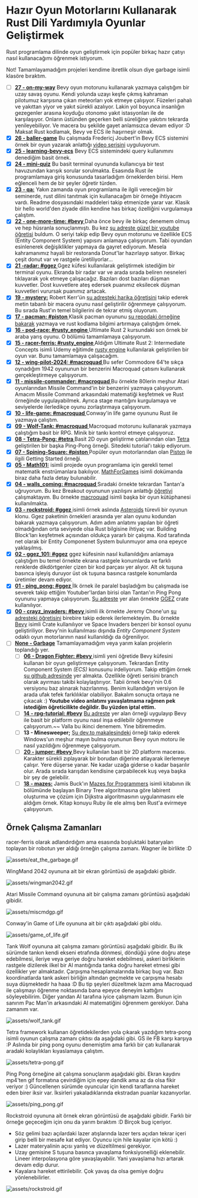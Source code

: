 # Hazır Oyun Motorlarını Kullanarak Rust Dili Yardımıyla Oyunlar Geliştirmek

Rust programlama dilinde oyun geliştirmek için popüler birkaç hazır çatıyı nasıl kullanacağımı öğrenmek istiyorum. 

Not! Tamamlayamadığım projeleri kendime ibretlik olsun diye garbage isimli klasöre bıraktım.

- [ ] **[27 - on-my-way](https://github.com/buraksenyurt/game-dev-with-rust/tree/main/on-my-way)** Bevy oyun motorunu kullanarak yazmaya çalıştığım bir uzay savaş oyunu. Kendi yolunda uzayı keşfe çıkmış kahraman pilotumuz karşısına çıkan meteorları yok etmeye çalışıyor. Füzeleri pahalı ve yakıttan yiyor ve yakıt sürekli azalıyor. Lakin yol boyunca insanlığın gezegenler arasına koyduğu otonomo yakıt istasyonları ile de karşılaşıyor. Onların üstünden geçerken belli süreliğine yakıtını tekrarda yenileyebiliyor. Ve macera bu şekilde gayet anlamsızca devam ediyor :D Maksat Rust kodlamak, Bevy ve ECS ile haşırneşir olmak.
- [x] **[26 - baller-game](https://github.com/buraksenyurt/game-dev-with-rust/tree/main/baller-game)** Bu çalışmada Fredericj Joubert'in Bevy ECS sistemini örnek bir oyun yazarak anlattığı [video serisini](https://www.youtube.com/playlist?list=PLVnntJRoP85JHGX7rGDu6LaF3fmDDbqyd) uyguluyorum.
- [x] **[25 - learning-bevy-ecs](https://github.com/buraksenyurt/game-dev-with-rust/tree/main/learning-bevy-ecs)** Bevy ECS sistemindeki query kullanımını denediğim basit örnek.
- [x] **[24 - mini-quiz](https://github.com/buraksenyurt/game-dev-with-rust/tree/main/mini-quiz)** Bu basit terminal oyununda kullanıcıya bir test havuzundan karışık sorular sorulmakta. Esasında Rust ile programlamaya giriş konusunda tasarladığım örneklerden birisi. Hem eğlenceli hem de bir şeyler öğretir türden.
- [x] **[23 - qa:](https://github.com/buraksenyurt/game-dev-with-rust/tree/main/qa)** Yakın zamanda oyun programlama ile ilgili vereceğim bir seminerde, rust dilini tanıtmak için kullanacağım bir örneğe ihtiyacım vardı. Readme dosyasındaki maddeleri takip etmenizde yarar var. Klasik bir hello world'den ziyade dilin kendine has birkaç özelliğini vurgulamaya çalıştım.
- [x] **[22 - one-more-time: #bevy ](https://github.com/buraksenyurt/game-dev-with-rust/tree/main/one-more-time)** Daha önce bevy ile birkaç denemem olmuş ve hep hüsranla sonuçlanmıştı. Bu kez [şu adreste güzel bir youtube öğretisi](https://www.youtube.com/watch?v=VMDTEQC4vBI&t=9s) buldum. O seriyi takip edip Bevy oyun motorunu ve özellikle ECS (Entity Component System) yapısını anlamaya çalışıyorum. Tabi oyundan esinlenerek değişiklikler yapmaya da gayret ediyorum. Mesela kahramanımız hayali bir restoranda Donut'lar hazırlayıp satıyor. Birkaç çeşit donut var ve rastgele üretiliyorlar...
- [x] **[21 -radar: #ggez ](https://github.com/buraksenyurt/game-dev-with-rust/tree/main/radar)** Ggez küfesi kullanılarak geliştirmek istediğim bir terminal oyunu. Ekranda bir radar var ve arada sırada beliren nesneleri tıklayarak yok etmeye çalışacağız. Bazıları dost bazıları düşman kuvvetler. Dost kuvvetlere ateş edersek puanımız eksilecek düşman kuvvetleri vurursak puanımız artacak.
- [x] **[19 - mystery:](https://github.com/buraksenyurt/game-dev-with-rust/tree/main/mystery)** Robert Kerr'ün [şu adresteki harika öğretisini](https://www.riskpeep.com/2022/08/make-text-adventure-game-rust-1.html) takip ederek metin tabanlı bir macera oyunu nasıl geliştirilir öğrenmeye çalışıyorum. Bu sırada Rust'ın temel bilgilerini de tekrar etmiş oluyorum. 
- [x] **[17 - pacman: #piston ](https://github.com/buraksenyurt/game-dev-with-rust/tree/main/pacman)** Klasik pacman oyununu [şu repodaki örneğine bakarak](https://github.com/mendess/rust-pacman) yazmaya ve rust kodlama bilgimi artırmaya çalıştığım örnek.
- [x] **[16 - pod-race: #rusty_engine ](https://github.com/buraksenyurt/game-dev-with-rust/tree/main/pod-race)** Ultimate Rust 2 kursundaki son örnek bir araba yarış oyunu. O bölümü tamamlamaya çalışıyorum.
- [x] **[15 - racer-ferris: #rusty_engine ](https://github.com/buraksenyurt/game-dev-with-rust/tree/main/racer-ferris)** Aldığım Ultimate Rust 2: Intermediate Concepts isimli Udemy eğitimde [rusty engine](https://cleancut.github.io/rusty_engine/00-welcome.html) kullanılarak geliştirilen bir oyun var. Bunu tamamlamaya çalışacağım.
- [x] **[12 - wing-pilot-2024: #macroquad ](https://github.com/buraksenyurt/game-dev-with-rust/tree/main/wing-pilot-2042)** Bu sefer Commodore 64'te sıkça oynadığım 1942 oyununun bir benzerini Macroquad çatısını kullanarak gerçekleştirmeye çalışıyorum.
- [x] **[11 - missile-commander: #macroquad ](https://github.com/buraksenyurt/game-dev-with-rust/tree/main/missile-commander)** Bu örnekte 80lerin meşhur Atari oyunlarından Missile Command'in bir benzerini yazmaya çalışıyorum. Amacım Missile Command arkasındaki matematiği keşfetmek ve Rust örneğinde uygulayabilmek. Ayrıca stage mantığını kurgulamaya ve seviyelerde ilerledikçe oyunu zorlaştırmaya çalışıyorum.
- [x] **[10 - life-game: #macroquad ](https://github.com/buraksenyurt/game-dev-with-rust/tree/main/missile-commander)** Conway'in life game oyununu Rust ile yazmaya çalıştım.
- [x] **[09 - Wolf-Tank: #macroquad ](https://github.com/buraksenyurt/game-dev-with-rust/tree/main/wolf-tank)** Macroquad motorunu kullanarak yazmaya çalıştığım basit bir RPG. Minik bir tankı kontrol etmeye çalışıyoruz.
- [x] **[08 - Tetra-Pong: #tetra ](https://github.com/buraksenyurt/game-dev-with-rust/tree/main/tetra-pong)** Basit 2D oyun geliştirme çatılarından olan [Tetra](https://tetra.seventeencups.net/) geliştirilen bir başka Ping-Pong örneği. Sitedeki tutorial'ı takip ediyorum.
- [x] **[07 - Spining-Square: #piston ](https://github.com/buraksenyurt/game-dev-with-rust/tree/main/spining-square)** Popüler oyun motorlarından olan [Piston](https://crates.io/crates/piston) ile ilgili Getting Started örneği.
- [x] **[05 - Math101:](https://github.com/buraksenyurt/game-dev-with-rust/tree/main/dragon-fighter)** isimli projede oyun programlama için gerekli temel matematik enstrümanlara bakılıyor. [MathForGames](MathForGames.md) isimli dokümanda biraz daha fazla detay bulunabilir.
- [x] **[04 - walls_coming: #macroquad ](https://github.com/buraksenyurt/game-dev-with-rust/tree/main/walls_coming)** Sıradaki örnekte tekrardan Tantan'a uğruyorum. Bu kez Breakout oyununun yazılışını anlattığı [öğretiyi](https://youtu.be/xQ9YTY7ZgsI) çalışmaktayım. Bu örnekte [macroquad](https://github.com/not-fl3/macroquad) isimli başka bir oyun kütüphanesi kullanılmakta.
- [x] **[03 - rockstroid: #ggez ](https://github.com/buraksenyurt/game-dev-with-rust/tree/main/rockstroid)** isimli örnek aslında [Asteroids](https://en.wikipedia.org/wiki/Asteroids_(video_game)) türevli bir oyunun klonu. Ggez paketinin örnekleri arasında yer alan oyunu kodundan bakarak yazmaya çalışıyorum. Adım adım anlatımı yapılan bir öğreti olmadığından orta seviyede olsa Rust bilgisine ihtiyaç var. Building Block'ları keşfetmek açısından oldukça yararlı bir çalışma. Kod tarafında net olarak bir Entity Componenet System bulunmuyor ama ona epeyce yaklaşılmış.
- [x] **[02 - ggez_101: #ggez](https://github.com/buraksenyurt/game-dev-with-rust/tree/main/ggez_101)** ggez küfesinin nasıl kullanıldığını anlamaya çalıştığım bu temel örnekte ekrana rastgele konumlarda ve farklı renklerde dikdörtgenler çizen bir kod parçası yer alıyor. Alt ok tuşuna basınca işleyiş duruyor üst ok tuşuna basınca rastgele konumlarda üretimler devam ediyor.
- [x] **[01 - ping_pong: #ggez ](https://github.com/buraksenyurt/game-dev-with-rust/tree/main/ping_pong)** İlk örnek ile paralel başladığım bu çalışmada ise severek takip ettiğim Youtuber'lardan birisi olan Tantan'ın Ping Pong oyununu yapmaya çalışıyorum. [Şu adreste](https://www.youtube.com/watch?v=TUE_HSgQiG0&list=PLY-17mI_rla7-lZ3Cj4mKLFXgEHaVGHWA) yer alan örnekte [GGEZ](https://crates.io/crates/ggez) crate kullanılıyor.
- [x] **[00 - crayz_invaders: #bevy ](https://github.com/buraksenyurt/game-dev-with-rust/tree/main/crayz-invaders)** isimli ilk örnekte Jeremy Chone'un [şu adresteki öğretisini](https://www.youtube.com/watch?v=j7qHwb7geIM) birebire takip ederek ilerlemekteyim. Bu örnekte [Bevy](https://crates.io/crates/bevy) isimli Crate kullanılıyor ve Space Invaders benzeri bir konsol oyunu geliştiriliyor. Bevy'nin kullanılması dışında _Entity Component System_ odaklı oyun motorlarının nasıl kullanıldığı da öğreniliyor.
- [ ] **[None - Garbage](https://github.com/buraksenyurt/game-dev-with-rust/tree/main/garbage)** Tamamlayamadığım veya yarım kalan projelerin toplandığı yer.
  - [ ] **[06 - Dragon Fighter: #bevy ](https://github.com/buraksenyurt/game-dev-with-rust/tree/main/garbage/dragon-fighter)** isimli yeni öğretide Bevy küfesini kullanan bir oyun geliştirmeye çalışıyorum. Tekrardan Entity Component System _(ECS)_ konusunu irdeliyorum. Takip ettiğim örnek [şu github adresinde](https://github.com/mwbryant/rpg-bevy-tutorial/tree/master) yer almakta. Özellikle öğreti serisini branch olarak ayırması takibi kolaylaştırıyor. Tabii örnek bevy'nin 0.6 versiyonu baz alınarak hazırlanmış. Benim kullandığım versiyon ile arada ufak tefek farklılıklar olabiliyor. Bakalım sonuçta ortaya ne çıkacak :) **Youtube video anlatımı yavaşlatmama rağmen pek istediğim öğreticilikte değildir. Bu yüzden iptal ettim.**
  - [ ] **[14 - rpg-tutorial: #bevy](https://github.com/buraksenyurt/game-dev-with-rust/tree/main/garbage/rpg-tutorial)** [Bu adreste](https://github.com/mwbryant/monster-fighter) yer alan örneği uygulayıp Bevy ile basit bir platform oyunu nasıl inşa edilebilir öğrenmeye çalışıyorum.~~ Valla bu ikinci denemem. Yine bitiremedim.
  - [ ] **13 - Minesweeper;** [Şu dev.to makalesindeki](https://dev.to/qongzi/bevy-minesweeper-part-1-534c) örneği takip ederek Windows'un meşhur mayın bulma oyununun Bevy oyun motoru ile nasıl yazıldığını öğrenmeye çalışıyorum.
  - [ ] **[20 - jumper: #bevy ](https://github.com/buraksenyurt/game-dev-with-rust/tree/main/garbage/jumper)** Bevy kullanılan basit bir 2D platform macerası. Karakter sürekli zıplayarak bir borudan diğerine atlayarak ilerlemeye çalışır. Yere düşerse yanar. Ne kadar uzağa giderse o kadar başarılır olur. Arada sırada karışdan kendisine çarpabilecek kuş veya başka bir şey de gelebilir.
  - [ ] **[18 - mazes:](https://github.com/buraksenyurt/game-dev-with-rust/tree/main/garbage/mazes)** Jamis Buck'ın [Mazes for Programmers](http://www.mazesforprogrammers.com/) isimli kitabının ilk bölümünde başlayan Binary Tree algoritmasına göre labirent oluşturma ve çözüm için Dijkstra algoritmasının uygulanmasını ele aldığım örnek. Kitap konuyu Ruby ile ele almış ben Rust'a evirmeye çalışıyorum.

## Örnek Çalışma Zamanları

racer-ferris olarak adlandırdığım ama esasında boşluktaki bataryaları toplayan bir robotun yer aldığı örneğin çalışma zamanı. Wagner ile birlikte :D

![assets/eat_the_garbage.gif](assets/eat_the_garbage.gif)

WingMand 2042 oyununa ait bir ekran görüntüsü de aşağıdaki gibidir.

![assets/wingman2042.gif](assets/wingman2042.gif)

Atari Missile Command oyununa ait bir çalışma zamanı görüntüsü aşağıdaki gibidir.

![assets/miscmdgp.gif](assets/miscmdgp.gif)

Conway'in Game of Life oyununa ait bir çıktı aşağıdaki gibi oldu. 

![assets/game_of_life.gif](assets/game_of_life.gif)

Tank Wolf oyununa ait çalışma zamanı görüntüsü aşağıdaki gibidir. Bu ilk sürümde tankın kendi ekseni etrafında dönmesi, döndüğü yöne doğru ateşe edebilmesi, ileriye veya geriye doğru hareket edebilmesi, askeri birliklerin rastgele dizilerek ilkel bir AI mantığında tanka doğru hareket etmesi gibi özellikler yer almaktadır. Çarpışma hesaplamalarında birkaç bug var. Bazı koordinatlarda tank askeri birliğin altından geçmekte ve çarpışma hesabı suya düşmektedir ha haaa :D Bu tip şeyleri düzeltmek lazım ama Macroquad ile çalışmayı öğrenme noktasında bana epeyce deneyim kattığını söyleyebilirim. Diğer yandan AI tarafına iyice çalışmam lazım. Bunun için sanırım Pac Man'in arkasındaki AI matematiğini öğrenmem gerekiyor. Daha zamanım var.

![assets/wolf_tank.gif](assets/wolf_tank.gif)

Tetra framework kullanan öğretidekilerden yola çıkarak yazdığım tetra-pong isimli oyunun çalışma zamanı çıktısı da aşağıdaki gibi. GS ile FB karşı karşıya :P Aslında bir ping pong oyunu denemiştim ama farklı bir çatı kullanarak aradaki kolaylıkları kıyaslamaya çalıştım.

![assets/tetra-pong.gif](assets/tetrapong.gif)

Ping Pong örneğine ait çalışma sonuçlarım aşağıdaki gibi. Ekran kaydını mp4'ten gif formatına çevirdiğim için epey dandik ama az da olsa fikir veriyor :)
Güncellenen sürümde oyuncular için kendi taraflarına hareket eden birer iksir var. İksirleri yakaladıklarında ekstradan puanlar kazanıyorlar.

![assets/ping_pong.gif](assets/ping_pong.gif)

Rockstroid oyununa ait örnek ekran görüntüsü de aşağıdaki gibidir. Farklı bir örneğe geçeceğim için onu da yarım bıraktım :D Birçok bug içeriyor. 

- Söz gelimi bazı açılardaki lazer atışlarında lazer ters açıdan tekrar içeri girip belli bir mesafe kat ediyor. Oyuncu için hile kayalar için kötü :) 
- Lazer materyalinin açısı yanlış ve düzeltilmesi gerekiyor. 
- Uzay gemisine S tuşuna basınca yavaşlama fonksiyonelliği eklenebilir. Lineer interpolasyona göre yavaşlayabilir. Yani yavaşlama hızı artarak devam edip durur. 
- Kayalara hareket ettirilebilir. Çok yavaş da olsa gemiye doğru yönlenebilirler.

![assets/rockstroid.gif](assets/rockstroid.gif)
